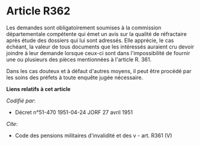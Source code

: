# Article R362

Les demandes sont obligatoirement soumises à la commission départementale compétente qui émet un avis sur la qualité de
réfractaire après étude des dossiers qui lui sont adressés. Elle apprécie, le cas échéant, la valeur de tous documents que
les intéressés auraient cru devoir joindre à leur demande lorsque ceux-ci sont dans l'impossibilité de fournir une ou
plusieurs des pièces mentionnées à l'article R. 361.

Dans les cas douteux et à défaut d'autres moyens, il peut être procédé par les soins des préfets à toute enquête jugée
nécessaire.

**Liens relatifs à cet article**

_Codifié par_:

  - Décret n°51-470 1951-04-24 JORF 27 avril 1951

_Cite_:

  - Code des pensions militaires d'invalidité et des v - art. R361 (V)
